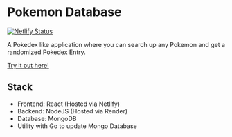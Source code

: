 # Pokemon Database

[![Netlify Status](https://api.netlify.com/api/v1/badges/ff73c387-0ea4-4971-ace3-28fbc5409aa2/deploy-status)](https://app.netlify.com/sites/rkambo-pokemon-database/deploys)

A Pokedex like application where you can search up any Pokemon and get a randomized Pokedex Entry.

[Try it out here!](https://rkambo-pokemon-database.netlify.app/)


## Stack
  
   - Frontend: React (Hosted via Netlify)
   - Backend: NodeJS (Hosted via Render)
   - Database: MongoDB
   - Utility with Go to update Mongo Database 
